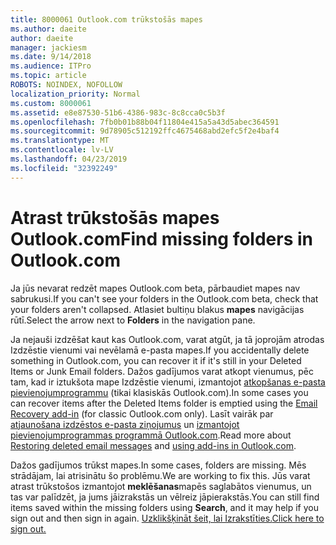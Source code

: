 ```yaml
---
title: 8000061 Outlook.com trūkstošās mapes
ms.author: daeite
author: daeite
manager: jackiesm
ms.date: 9/14/2018
ms.audience: ITPro
ms.topic: article
ROBOTS: NOINDEX, NOFOLLOW
localization_priority: Normal
ms.custom: 8000061
ms.assetid: e8e87530-51b6-4386-983c-8c8cca0c5b3f
ms.openlocfilehash: 7fb0b01b88b04f11804e415a5a43d5abec364591
ms.sourcegitcommit: 9d78905c512192ffc4675468abd2efc5f2e4baf4
ms.translationtype: MT
ms.contentlocale: lv-LV
ms.lasthandoff: 04/23/2019
ms.locfileid: "32392249"
---
```

# <a name="find-missing-folders-in-outlookcom"></a><span data-ttu-id="5fe5b-102">Atrast trūkstošās mapes Outlook.com</span><span class="sxs-lookup"><span data-stu-id="5fe5b-102">Find missing folders in Outlook.com</span></span>

<span data-ttu-id="5fe5b-103">Ja jūs nevarat redzēt mapes Outlook.com beta, pārbaudiet mapes nav sabrukusi.</span><span class="sxs-lookup"><span data-stu-id="5fe5b-103">If you can't see your folders in the Outlook.com beta, check that your folders aren't collapsed.</span></span> <span data-ttu-id="5fe5b-104">Atlasiet bultiņu blakus **mapes** navigācijas rūtī.</span><span class="sxs-lookup"><span data-stu-id="5fe5b-104">Select the arrow next to **Folders** in the navigation pane.</span></span> 
  
<span data-ttu-id="5fe5b-105">Ja nejauši izdzēšat kaut kas Outlook.com, varat atgūt, ja tā joprojām atrodas Izdzēstie vienumi vai nevēlamā e-pasta mapes.</span><span class="sxs-lookup"><span data-stu-id="5fe5b-105">If you accidentally delete something in Outlook.com, you can recover it if it's still in your Deleted Items or Junk Email folders.</span></span> <span data-ttu-id="5fe5b-106">Dažos gadījumos varat atkopt vienumus, pēc tam, kad ir iztukšota mape Izdzēstie vienumi, izmantojot [atkopšanas e-pasta pievienojumprogrammu](https://appsource.microsoft.com/product/office/WA104380447) (tikai klasiskās Outlook.com).</span><span class="sxs-lookup"><span data-stu-id="5fe5b-106">In some cases you can recover items after the Deleted Items folder is emptied using the [Email Recovery add-in](https://appsource.microsoft.com/product/office/WA104380447) (for classic Outlook.com only).</span></span> <span data-ttu-id="5fe5b-107">Lasīt vairāk par [atjaunošana izdzēstos e-pasta ziņojumus](https://support.office.com/article/cf06ab1b-ae0b-418c-a4d9-4e895f83ed50) un [izmantojot pievienojumprogrammas programmā Outlook.com](https://support.office.com/article/a5672109-e4f3-4119-abea-72323e9653cf).</span><span class="sxs-lookup"><span data-stu-id="5fe5b-107">Read more about [Restoring deleted email messages](https://support.office.com/article/cf06ab1b-ae0b-418c-a4d9-4e895f83ed50) and [using add-ins in Outlook.com](https://support.office.com/article/a5672109-e4f3-4119-abea-72323e9653cf).</span></span>
  
<span data-ttu-id="5fe5b-108">Dažos gadījumos trūkst mapes.</span><span class="sxs-lookup"><span data-stu-id="5fe5b-108">In some cases, folders are missing.</span></span> <span data-ttu-id="5fe5b-109">Mēs strādājam, lai atrisinātu šo problēmu.</span><span class="sxs-lookup"><span data-stu-id="5fe5b-109">We are working to fix this.</span></span> <span data-ttu-id="5fe5b-110">Jūs varat atrast trūkstošos izmantojot **meklēšanas**mapēs saglabātos vienumus, un tas var palīdzēt, ja jums jāizrakstās un vēlreiz jāpierakstās.</span><span class="sxs-lookup"><span data-stu-id="5fe5b-110">You can still find items saved within the missing folders using **Search**, and it may help if you sign out and then sign in again.</span></span> [<span data-ttu-id="5fe5b-111">Uzklikšķināt šeit, lai Izrakstīties.</span><span class="sxs-lookup"><span data-stu-id="5fe5b-111">Click here to sign out.</span></span>](https://login.live.com/logout.srf)
  

